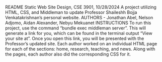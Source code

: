 README Static Web Site Design, CSE 3901, 10/28/2024
A project utilizing HTML, CSS, and Middleman to update Professor Shaileshh Bojja Venkatakrishnan’s personal website.
AUTHORS - Jonathan Abel, Nelson Adjomo, Aidan Alexander, Nebyu Mekuanet
INSTRUCTIONS
To run this project, use the command “bundle exec middleman server”. This will generate a link for you, which can be found in the terminal output “View your site at”. Once you open this link, you will be presented with the Professor’s updated site. Each author worked on an individual HTML page for each of the sections: home, research, teaching, and news. Along with the pages, each author also did the corresponding CSS for it.